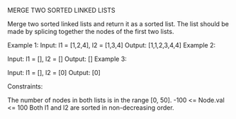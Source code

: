 MERGE TWO SORTED LINKED LISTS

Merge two sorted linked lists and return it as a sorted list. The list should be made by splicing together the nodes of the first two lists.

Example 1:
Input: l1 = [1,2,4], l2 = [1,3,4]
Output: [1,1,2,3,4,4]
Example 2:

Input: l1 = [], l2 = []
Output: []
Example 3:

Input: l1 = [], l2 = [0]
Output: [0]
 

Constraints:

The number of nodes in both lists is in the range [0, 50].
-100 <= Node.val <= 100
Both l1 and l2 are sorted in non-decreasing order.
